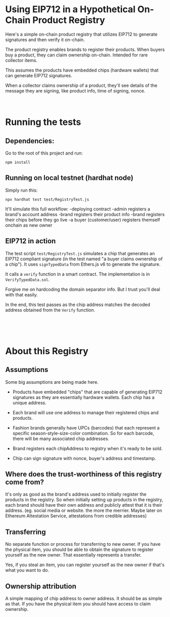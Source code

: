 # Using EIP712 in a Hypothetical On-Chain Product Registry
Here's a simple on-chain product registry that utilizes EIP712 to generate signatures and then verify it on-chain.

The product registry enables brands to register their products. When buyers buy a product, they can claim ownership on-chain. Intended for rare collector items.

This assumes the products have embedded chips (hardware wallets) that can generate EIP712 signatures. 

When a collector claims ownership of a product, they'll see details of the message they are signing, like product info, time of signing, nonce.   
<br>
<br>

# Running the tests

## Dependencies:
Go to the root of this project and run:
```
npm install
```

## Running on local testnet (hardhat node)
Simply run this:
```
npx hardhat test test/RegistryTest.js
```

It'll simulate this full workflow:
-deploying contract
-admin registers a brand's account address
-brand registers their product info
-brand registers their chips before they go live
-a buyer (customer/user) registers themself onchain as new owner

## EIP712 in action
The test script `test/RegistryTest.js` simulates a chip that generates an EIP712 compliant signature (in the test named "a buyer claims ownership of a chip"). It uses `signTypedData` from Ethers.js v6 to generate the signature.

It calls a `verify` function in a smart contract. The implementation is in `VerifyTypedData.sol`. 

Forgive me on hardcoding the domain separator info. But I trust you'll deal with that easily.

In the end, this test passes as the chip address matches the decoded address obtained from the `Verify` function.

<br>
<br>
<br>

# About this Registry

## Assumptions
Some big assumptions are being made here. 

 - Products have embedded "chips" that are capable of generating EIP712 signatures as they are essentially hardware wallets. Each chip has a unique address.

 - Each brand will use one address to manage their registered chips and products.

 - Fashion brands generally have UPCs (barcodes) that each represent a specific season-style-size-color combination. So for each barcode, there will be many associated chip addresses. 

 - Brand registers each chipAddress to registry when it's ready to be sold.

 - Chip can sign signature with nonce, buyer's address and timestamp.

## Where does the trust-worthiness of this registry come from? 
It's only as good as the brand's address used to initially register the products in the registry. So when initially setting up products in the registry, each brand should have their own address and publicly attest that it is their address. (eg. social media or website. the more the merrier. Maybe later on Ethereum Attestation Service, attestations from credible addresses)


## Transferring
No separate function or process for transferring to new owner. If you have the physical item, you should be able to obtain the signature to register yourself as the new owner. That essentially represents a transfer.

Yes, if you steal an item, you can register yourself as the new owner if that's what you want to do. 

## Ownership attribution
A simple mapping of chip address to owner address. It should be as simple as that. If you have the physical item you should have access to claim ownership.

